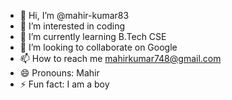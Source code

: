 - 👋 Hi, I’m @mahir-kumar83
- 👀 I’m interested in coding
- 🌱 I’m currently learning B.Tech CSE
- 💞️ I’m looking to collaborate on Google
- 📫 How to reach me mahirkumar748@gmail.com
- 😄 Pronouns: Mahir
- ⚡ Fun fact: I am a boy

<!---
mahir-kumar83/mahir-kumar83 is a ✨ special ✨ repository because its `README.md` (this file) appears on your GitHub profile.
You can click the Preview link to take a look at your changes.
--->
